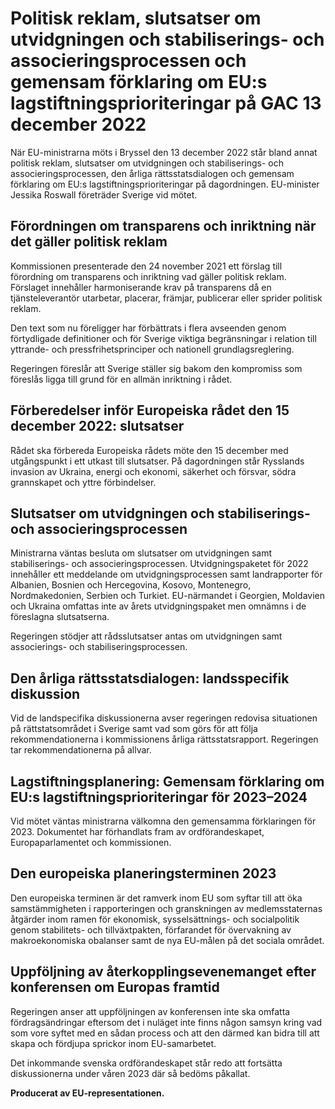 # Politisk reklam, slutsatser om utvidgningen och stabiliserings- och associeringsprocessen och gemensam förklaring om EU:s lagstiftningsprioriteringar på GAC 13 december 2022

När EU\-ministrarna möts i Bryssel den 13 december 2022 står bland annat politisk reklam, slutsatser om utvidgningen och stabiliserings\- och associeringsprocessen, den årliga rättsstatsdialogen och gemensam förklaring om EU:s lagstiftningsprioriteringar på dagordningen. EU\-minister Jessika Roswall företräder Sverige vid mötet.


## Förordningen om transparens och inriktning när det gäller politisk reklam

Kommissionen presenterade den 24 november 2021 ett förslag till förordning om transparens och inriktning vad gäller politisk reklam. Förslaget innehåller harmoniserande krav på transparens då en tjänsteleverantör utarbetar, placerar, främjar, publicerar eller sprider politisk reklam.

Den text som nu föreligger har förbättrats i flera avseenden genom förtydligade definitioner och för Sverige viktiga begränsningar i relation till yttrande\- och pressfrihetsprinciper och nationell grundlagsreglering.

Regeringen föreslår att Sverige ställer sig bakom den kompromiss som föreslås ligga till grund för en allmän inriktning i rådet.

## Förberedelser inför Europeiska rådet den 15 december 2022: slutsatser

Rådet ska förbereda Europeiska rådets möte den 15 december med utgångspunkt i ett utkast till slutsatser. På dagordningen står Rysslands invasion av Ukraina, energi och ekonomi, säkerhet och försvar, södra grannskapet och yttre förbindelser.

## Slutsatser om utvidgningen och stabiliserings\- och associeringsprocessen

Ministrarna väntas besluta om slutsatser om utvidgningen samt stabiliserings\- och associeringsprocessen. Utvidgningspaketet för 2022 innehåller ett meddelande om utvidgningsprocessen samt landrapporter för Albanien, Bosnien och Hercegovina, Kosovo, Montenegro, Nordmakedonien, Serbien och Turkiet. EU\-närmandet i Georgien, Moldavien och Ukraina omfattas inte av årets utvidgningspaket men omnämns i de föreslagna slutsatserna.

Regeringen stödjer att rådsslutsatser antas om utvidgningen samt associerings\- och stabiliseringsprocessen.

## Den årliga rättsstatsdialogen: landsspecifik diskussion

Vid de landspecifika diskussionerna avser regeringen redovisa situationen på rättstatsområdet i Sverige samt vad som görs för att följa rekommendationerna i kommissionens årliga rättsstatsrapport. Regeringen tar rekommendationerna på allvar.

## Lagstiftningsplanering: Gemensam förklaring om EU:s lagstiftningsprioriteringar för 2023–2024

Vid mötet väntas ministrarna välkomna den gemensamma förklaringen för 2023\. Dokumentet har förhandlats fram av ordförandeskapet, Europaparlamentet och kommissionen.

## Den europeiska planeringsterminen 2023

Den europeiska terminen är det ramverk inom EU som syftar till att öka samstämmigheten i rapporteringen och granskningen av medlemsstaternas åtgärder inom ramen för ekonomisk, sysselsättnings\- och socialpolitik genom stabilitets\- och tillväxtpakten, förfarandet för övervakning av makroekonomiska obalanser samt de nya EU\-målen på det sociala området.

## Uppföljning av återkopplingsevenemanget efter konferensen om Europas framtid

Regeringen anser att uppföljningen av konferensen inte ska omfatta fördragsändringar eftersom det i nuläget inte finns någon samsyn kring vad som vore syftet med en sådan process och att den därmed kan bidra till att skapa och fördjupa sprickor inom EU\-samarbetet.

Det inkommande svenska ordförandeskapet står redo att fortsätta diskussionerna under våren 2023 där så bedöms påkallat.



**Producerat av EU\-representationen.**
